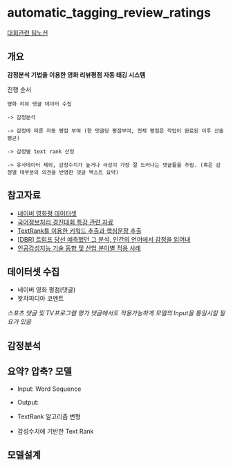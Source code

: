 # automatic_tagging_review_ratings

[대회관련 팀노션](https://www.notion.so/00d4ec17dfbf49358cac0f20d149369a)

## 개요

**감정분석 기법을 이용한 영화 리뷰평점 자동 태깅 시스템**
  
  진행 순서
  
    영화 리뷰 댓글 데이터 수집
  
    -> 감정분석
    
    -> 감정에 따른 자동 평점 부여 (한 댓글당 평점부여, 전체 평점은 작업이 완료된 이후 산술평균)
    
    -> 감정별 text rank 산정
    
    -> 유사데이터 제외, 감정수치가 높거나 극성이 가장 잘 드러나는 댓글들을 추림. (혹은 감정별 대부분의 의견을 반영한 댓글 텍스트 요약)

## 참고자료
- [네이버 영화평 데이터셋](https://github.com/e9t/nsmc)
- [국어정보처리 경진대회 특강 관련 자료](https://cafe.naver.com/nlpk/319)
- [TextRank를 이용한 키워드 추출과 핵심문장 추출](https://lovit.github.io/nlp/2019/04/30/textrank/)
- [\[DBR\] 트럼프 당선 예측했던 그 분석, 인간의 언어에서 감정을 읽어내](https://dbr.donga.com/article/view/1101/article_no/8892/ac/a_view)
- [인공감성지능 기술 동향 및 산업 분야별 적용 사례](http://www.itfind.or.kr/publication/regular/weeklytrend/weekly/view.do?boardParam1=7893&boardParam2=7893)

## 데이터셋 수집
- 네이버 영화 평점(댓글)
- 왓챠피디아 코멘트

*스포츠 댓글 및 TV프로그램 평가 댓글에서도 적용가능하게 모델의 Input을 통일시킬 필요가 있음*

## 감정분석


## 요약? 압축? 모델
- Input: Word Sequence
- Output: 

- TextRank 알고리즘 변형
- 감성수치에 기반한 Text Rank

## 모델설계
